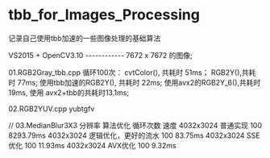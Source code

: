 # tbb_for_Images_Processing
记录自己使用tbb加速的一些图像处理的基础算法

VS2015 + OpenCV3.10    ------------   7672 x 7672 的图像;

01.RGB2Gray_tbb.cpp
循环100次： 
cvtColor(), 共耗时 51ms； 
RGB2Y(),共耗时 77ms; 使用tbb加速的RGB2Y(), 共耗时 22ms;
使用avx2的RGB2Y_6(),共耗时19ms, 使用 avx2+tbb的共耗时13.1ms;



02.RGB2YUV.cpp
yubtgfv


//
03.MedianBlur3X3
分辨率	算法优化	循环次数	速度
4032x3024	普通实现	100	8293.79ms
4032x3024	逻辑优化，更好的流水	100	83.75ms
4032x3024	SSE优化	100	11.93ms
4032x3024	AVX优化	100	9.32ms
